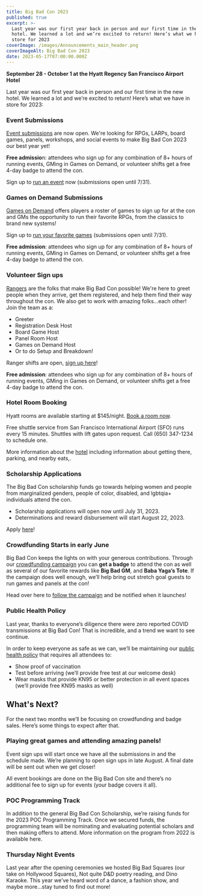```yaml
---
title: Big Bad Con 2023
published: true
excerpt: >-
  Last year was our first year back in person and our first time in the new
  hotel. We learned a lot and we’re excited to return! Here’s what we have in
  store for 2023
coverImage: /images/Announcements_main_header.png
coverImageAlt: Big Bad Con 2023
date: 2023-05-17T07:00:00.000Z
---
```


**September 28 - October 1 at the Hyatt Regency San Francisco Airport Hotel**

Last year was our first year back in person and our first time in the new hotel. We learned a lot and we’re excited to return! Here’s what we have in store for 2023:

### Event Submissions

[Event submissions](https://www.bigbadcon.com/run-an-event/) are now open. We're looking for RPGs, LARPs, board games, panels, workshops, and social events to make Big Bad Con 2023 our best year yet!

**Free admissio**n: attendees who sign up for any combination of 8+ hours of running events, GMing in Games on Demand, or volunteer shifts get a free 4-day badge to attend the con.

Sign up to [run an event](https://www.bigbadcon.com/run-an-event/) now (submissions open until 7/31).

### Games on Demand Submissions

[Games on Demand](https://www.bigbadcon.com/games-on-demand/) offers players a roster of games to sign up for at the con and GMs the opportunity to run their favorite RPGs, from the classics to brand new systems!

Sign up to [run your favorite games](https://www.bigbadcon.com/games-on-demand/) (submissions open until 7/31).

**Free admission**: attendees who sign up for any combination of 8+ hours of running events, GMing in Games on Demand, or volunteer shifts get a free 4-day badge to attend the con.

### Volunteer Sign ups

[Rangers](https://www.bigbadcon.com/volunteer-shifts/) are the folks that make Big Bad Con possible! We're here to greet people when they arrive, get them registered, and help them find their way throughout the con. We also get to work with amazing folks…each other! Join the team as a:

* Greeter
* Registration Desk Host
* Board Game Host
* Panel Room Host
* Games on Demand Host
* Or to do Setup and Breakdown!

Ranger shifts are open, [sign up here](https://www.bigbadcon.com/volunteer-shifts/)!

**Free admission**: attendees who sign up for any combination of 8+ hours of running events, GMing in Games on Demand, or volunteer shifts get a free 4-day badge to attend the con.

### Hotel Room Booking

Hyatt rooms are available starting at $145/night. [Book a room now](https://www.hyatt.com/en-US/group-booking/SFOBU/G-BBC4).

Free shuttle service from San Francisco International Airport (SFO) runs every 15 minutes. Shuttles with lift gates upon request. Call (650) 347-1234 to schedule one.

More information about the [hotel](https://www.bigbadcon.com/hotel/) including information about getting there, parking, and nearby eats,.

### Scholarship Applications

The Big Bad Con scholarship funds go towards helping women and people from marginalized genders, people of color, disabled, and lgbtqia+ individuals attend the con.

* Scholarship applications will open now until July 31, 2023.
* Determinations and reward disbursement will start August 22, 2023.

Apply [here](https://www.bigbadcon.com/big-bad-con-scholarship/)!

### Crowdfunding Starts in early June

Big Bad Con keeps the lights on with your generous contributions. Through our [crowdfunding campaign](https://www.backerkit.com/call_to_action/79ab90a4-9eed-4b37-a417-01692df6f57c/landing) you can **get a badge** to attend the con as well as several of our favorite rewards like **Big Bad GM**, and **Baba Yaga’s Tote**. If the campaign does well enough, we’ll help bring out stretch goal guests to run games and panels at the con!

Head over here to [follow the campaign](https://www.backerkit.com/call_to_action/79ab90a4-9eed-4b37-a417-01692df6f57c/landing) and be notified when it launches!

### Public Health Policy

Last year, thanks to everyone’s diligence there were zero reported COVID transmissions at Big Bad Con! That is incredible, and a trend we want to see continue.

In order to keep everyone as safe as we can, we’ll be maintaining our [public health policy](https://www.bigbadcon.com/public-health-policy/) that requires all attendees to:

* Show proof of vaccination
* Test before arriving (we’ll provide free test at our welcome desk)
* Wear masks that provide KN95 or better protection in all event spaces (we’ll provide free KN95 masks as well)

## What's Next?

For the next two months we’ll be focusing on crowdfunding and badge sales. Here’s some things to expect after that.

### Playing great games and attending amazing panels!

Event sign ups will start once we have all the submissions in and the schedule made. We’re planning to open sign ups in late August. A final date will be sent out when we get closer!

All event bookings are done on the Big Bad Con site and there’s no additional fee to sign up for events (your badge covers it all).

### POC Programming Track

In addition to the general Big Bad Con Scholarship, we’re raising funds for the 2023 POC Programming Track. Once we secured funds, the programming team will be nominating and evaluating potential scholars and then making offers to attend. More information on the program from 2022 is available here.

### Thursday Night Events

Last year after the opening ceremonies we hosted Big Bad Squares (our take on Hollywood Squares), Not quite D\&D poetry reading, and Dino Karaoke. This year we’ve heard word of a dance, a fashion show, and maybe more…stay tuned to find out more!
